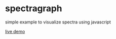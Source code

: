 spectragraph
============

simple example to visualize spectra using javascript

[live demo](http://mrq-cz.github.io/spectragraph/simple.html)
